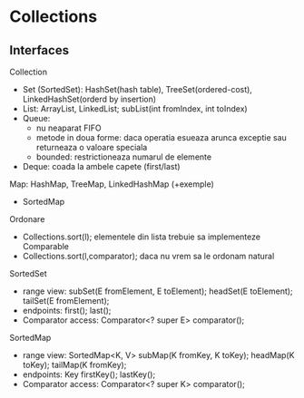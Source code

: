 # Collections

## Interfaces

Collection
- Set (SortedSet): HashSet(hash table), TreeSet(ordered-cost), LinkedHashSet(orderd by insertion)
- List: ArrayList, LinkedList; subList(int fromIndex, int toIndex)
- Queue: 
  - nu neaparat FIFO
  - metode in doua forme: daca operatia esueaza arunca exceptie sau returneaza o valoare speciala
  - bounded: restrictioneaza numarul de elemente
- Deque: coada la ambele capete (first/last)

Map: HashMap, TreeMap, LinkedHashMap (+exemple)
- SortedMap

Ordonare
- Collections.sort(l); elementele din lista trebuie sa implementeze Comparable
- Collections.sort(l,comparator); daca nu vrem sa le ordonam natural

SortedSet
- range view: subSet(E fromElement, E toElement); headSet(E toElement); tailSet(E fromElement);
- endpoints: first(); last();
- Comparator access: Comparator<? super E> comparator();

SortedMap
- range view: SortedMap<K, V>  subMap(K fromKey, K toKey); headMap(K toKey); tailMap(K fromKey);
- endpoints: Key<K> firstKey(); lastKey();
- Comparator access: Comparator<? super K> comparator();


